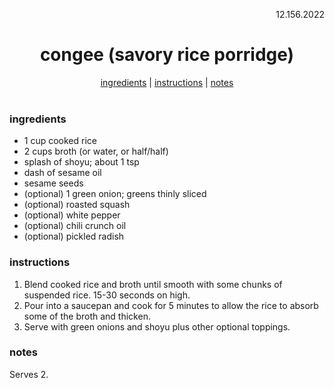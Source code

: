 <p align="right">12.156.2022</p>

<h1 align="center">congee (savory rice porridge)</h1>

<div align="center">
  <a href="#ingredients">ingredients</a> | 
  <a href="#instructions">instructions</a> | 
  <a href="#notes">notes</a>
</div>
<br>

### ingredients
- 1 cup cooked rice
- 2 cups broth (or water, or half/half)
- splash of shoyu; about 1 tsp
- dash of sesame oil
- sesame seeds
- (optional) 1 green onion; greens thinly sliced
- (optional) roasted squash
- (optional) white pepper
- (optional) chili crunch oil
- (optional) pickled radish

### instructions
1. Blend cooked rice and broth until smooth with some chunks of suspended rice. 15-30 seconds on high. 
1. Pour into a saucepan and cook for 5 minutes to allow the rice to absorb some of the broth and thicken.
1. Serve with green onions and shoyu plus other optional toppings. 

### notes
Serves 2.
